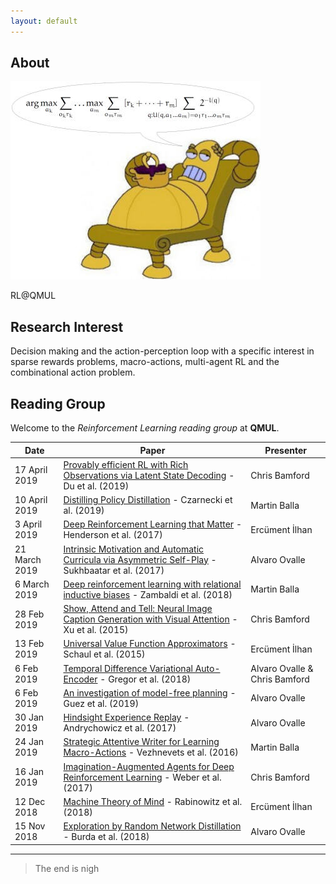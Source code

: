 ```yaml
---
layout: default
---
```


## About

<img class="profile-picture" src="aixi.jpg">

RL@QMUL

## Research Interest

Decision making and the action-perception loop with a specific interest in sparse rewards problems, macro-actions, multi-agent RL and the combinational action problem.

## Reading Group

Welcome to the *Reinforcement Learning reading group* at **QMUL**.


Date | Paper | Presenter
-----|-------|--------
17 April 2019 | [Provably efficient RL with Rich Observations via Latent State Decoding](https://arxiv.org/abs/1901.09018) - Du et al. (2019) | Chris Bamford
10 April 2019 | [Distilling Policy Distillation](https://arxiv.org/abs/1902.02186) - Czarnecki et al. (2019) | Martin Balla
3 April 2019 | [Deep Reinforcement Learning that Matter](https://arxiv.org/abs/1709.06560) - Henderson et al. (2017) | Ercüment İlhan
21 March 2019 | [Intrinsic Motivation and Automatic Curricula via Asymmetric Self-Play](https://arxiv.org/abs/1703.05407) - Sukhbaatar et al. (2017) | Alvaro Ovalle
6 March 2019 | [Deep reinforcement learning with relational inductive biases](https://openreview.net/forum?id=HkxaFoC9KQ) - Zambaldi et al. (2018) | Martin Balla
28 Feb 2019 | [Show, Attend and Tell: Neural Image Caption Generation with Visual Attention](https://arxiv.org/abs/1502.03044) - Xu et al. (2015) | Chris Bamford
13 Feb 2019 | [Universal Value Function Approximators](http://proceedings.mlr.press/v37/schaul15.pdf) - Schaul et al. (2015)| Ercüment İlhan
6 Feb 2019 | [Temporal Difference Variational Auto-Encoder](https://arxiv.org/abs/1806.03107) - Gregor et al. (2018) | Alvaro Ovalle & Chris Bamford
6 Feb 2019 | [An investigation of model-free planning](https://arxiv.org/abs/1901.03559) - Guez et al. (2019) | Alvaro Ovalle
30 Jan 2019 | [Hindsight Experience Replay](https://arxiv.org/abs/1707.01495) - Andrychowicz et al. (2017) | Alvaro Ovalle
24 Jan 2019 | [Strategic Attentive Writer for Learning Macro-Actions](https://arxiv.org/abs/1606.04695) - Vezhnevets et al. (2016) | Martin Balla
16 Jan 2019 | [Imagination-Augmented Agents for Deep Reinforcement Learning](https://arxiv.org/abs/1707.06203) - Weber et al. (2017) | Chris Bamford
12 Dec 2018 | [Machine Theory of Mind](https://arxiv.org/abs/1802.07740) - Rabinowitz et al. (2018) | Ercüment İlhan
15 Nov 2018 | [Exploration by Random Network Distillation](https://arxiv.org/abs/1810.12894) - Burda et al. (2018) | Alvaro Ovalle


---

> The end is nigh

